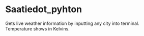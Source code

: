 # Saatiedot_pyhton
 
​Gets live weather information by inputting any city into terminal. Temperature shows in Kelvins.
